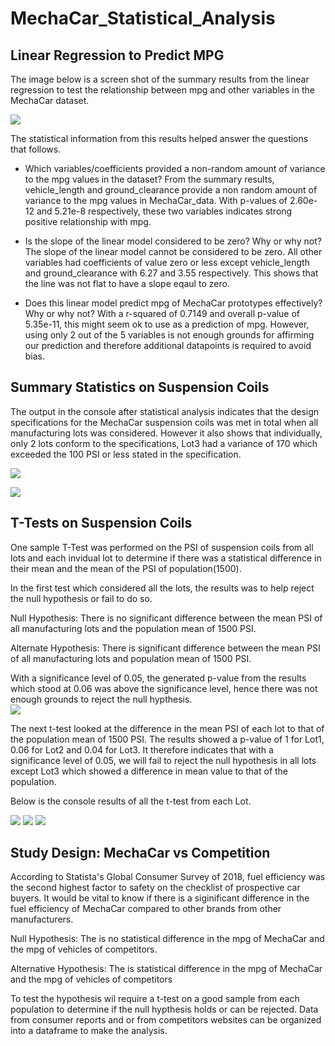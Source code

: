 # MechaCar_Statistical_Analysis
## Linear Regression to Predict MPG
The image below is a screen shot of the summary results from the linear regression to test the relationship between mpg and other variables in the MechaCar dataset.

![](https://github.com/emmanuelbrim/MechaCar_Statistical_Analysis/blob/main/Resources/MechaCar.PNG)

The statistical information from this results helped answer the questions that follows.

- Which variables/coefficients provided a non-random amount of variance to the mpg values in the dataset?
From the summary results, vehicle_length and ground_clearance provide a non random amount of variance to the mpg values in MechaCar_data.
With p-values of 2.60e-12 and 5.21e-8 respectively, these two variables indicates strong positive relationship with mpg.

- Is the slope of the linear model considered to be zero? Why or why not?
The slope of the linear model cannot be considered to be zero.
All other variables had coefficients of value zero or less except vehicle_length and ground_clearance with 6.27 and 3.55 respectively. 
This shows that the line was not flat to have a slope eqaul to zero. 

- Does this linear model predict mpg of MechaCar prototypes effectively? Why or why not?
With a r-squared of 0.7149 and overall p-value of 5.35e-11, this might seem ok to use as a prediction of mpg. 
However, using only 2 out of the 5 variables is not enough grounds for affirming our prediction and therefore additional datapoints is required to avoid bias.  

## Summary Statistics on Suspension Coils
The output in the console after statistical analysis indicates that the design specifications for the MechaCar suspension coils was met in total when all manufacturing lots was considered. 
However it also shows that individually, only 2 lots conform to the specifications, Lot3 had a variance of 170 which exceeded the 100 PSI or less stated in the specification.


![](https://github.com/emmanuelbrim/MechaCar_Statistical_Analysis/blob/main/Resources/total_summary.PNG)

![](https://github.com/emmanuelbrim/MechaCar_Statistical_Analysis/blob/main/Resources/lot_summary.PNG)


## T-Tests on Suspension Coils
One sample T-Test was performed on the PSI of suspension coils from all lots and each invidual lot to determine if there was a statistical difference in their mean and the mean of the PSI of  population(1500).

In the first test which considered all the lots, the results was to help reject the null hypothesis or fail to do so.

Null Hypothesis: There is no significant difference between the mean PSI of all manufacturing lots and the population mean of 1500 PSI.

Alternate Hypothesis: There is significant difference between the mean PSI of all manufacturing lots and population mean of 1500 PSI.
 
With a significance level of 0.05, the generated p-value from the results which stood at 0.06 was above the significance level, hence there was not enough grounds to reject the null hypthesis.  
![](https://github.com/emmanuelbrim/MechaCar_Statistical_Analysis/blob/main/Resources/all_lots.PNG)

The next t-test looked at the difference in the mean PSI of each lot to that of the population mean of 1500 PSI.
The results showed a p-value of 1 for Lot1, 0.06 for Lot2 and 0.04 for Lot3.
It therefore indicates that with a significance level of 0.05, we will fail to reject the null hypothesis in all lots except Lot3 which showed a difference in mean value to that of the population.

Below is the console results of all the t-test from each Lot. 

![](https://github.com/emmanuelbrim/MechaCar_Statistical_Analysis/blob/main/Resources/lot1.PNG)
![](https://github.com/emmanuelbrim/MechaCar_Statistical_Analysis/blob/main/Resources/lot2.PNG)
![](https://github.com/emmanuelbrim/MechaCar_Statistical_Analysis/blob/main/Resources/lot3.PNG)

## Study Design: MechaCar vs Competition

According to Statista's Global Consumer Survey of 2018, fuel efficiency was the second highest factor to safety on the checklist of prospective car buyers.
It would be vital to know if there is a siginificant difference in the fuel efficiency of MechaCar compared to other brands from other manufacturers.

Null Hypothesis: The is no statistical difference in the mpg of MechaCar and the mpg of vehicles of competitors.

Alternative Hypothesis: The is statistical difference in the mpg of MechaCar and the mpg of vehicles of competitors

To test the hypothesis wil require a t-test on a good sample from each population to determine if the null hypthesis holds or can be rejected. 
Data from consumer reports and or from competitors websites can be organized into a dataframe to make the analysis. 
